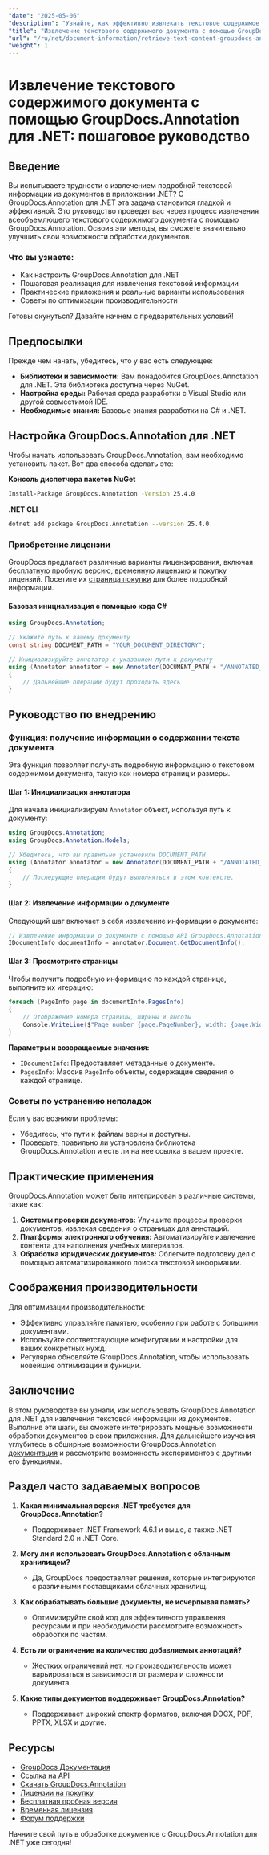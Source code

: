 ```yaml
---
"date": "2025-05-06"
"description": "Узнайте, как эффективно извлекать текстовое содержимое из документов с помощью GroupDocs.Annotation для .NET. Следуйте этому пошаговому руководству, чтобы улучшить свои возможности обработки документов."
"title": "Извлечение текстового содержимого документа с помощью GroupDocs.Annotation для .NET&#58; Пошаговое руководство"
"url": "/ru/net/document-information/retrieve-text-content-groupdocs-annotation-net/"
"weight": 1
---
```


# Извлечение текстового содержимого документа с помощью GroupDocs.Annotation для .NET: пошаговое руководство

## Введение

Вы испытываете трудности с извлечением подробной текстовой информации из документов в приложении .NET? С GroupDocs.Annotation для .NET эта задача становится гладкой и эффективной. Это руководство проведет вас через процесс извлечения всеобъемлющего текстового содержимого документа с помощью GroupDocs.Annotation. Освоив эти методы, вы сможете значительно улучшить свои возможности обработки документов.

### Что вы узнаете:
- Как настроить GroupDocs.Annotation для .NET
- Пошаговая реализация для извлечения текстовой информации
- Практические приложения и реальные варианты использования
- Советы по оптимизации производительности

Готовы окунуться? Давайте начнем с предварительных условий!

## Предпосылки

Прежде чем начать, убедитесь, что у вас есть следующее:

- **Библиотеки и зависимости:** Вам понадобится GroupDocs.Annotation для .NET. Эта библиотека доступна через NuGet.
- **Настройка среды:** Рабочая среда разработки с Visual Studio или другой совместимой IDE.
- **Необходимые знания:** Базовые знания разработки на C# и .NET.

## Настройка GroupDocs.Annotation для .NET

Чтобы начать использовать GroupDocs.Annotation, вам необходимо установить пакет. Вот два способа сделать это:

**Консоль диспетчера пакетов NuGet**
```bash
Install-Package GroupDocs.Annotation -Version 25.4.0
```

**.NET CLI**
```bash
dotnet add package GroupDocs.Annotation --version 25.4.0
```

### Приобретение лицензии

GroupDocs предлагает различные варианты лицензирования, включая бесплатную пробную версию, временную лицензию и покупку лицензий. Посетите их [страница покупки](https://purchase.groupdocs.com/buy) для более подробной информации.

#### Базовая инициализация с помощью кода C#

```csharp
using GroupDocs.Annotation;

// Укажите путь к вашему документу
const string DOCUMENT_PATH = "YOUR_DOCUMENT_DIRECTORY";

// Инициализируйте аннотатор с указанием пути к документу
using (Annotator annotator = new Annotator(DOCUMENT_PATH + "/ANNOTATED_DOCX"))
{
    // Дальнейшие операции будут проходить здесь
}
```

## Руководство по внедрению

### Функция: получение информации о содержании текста документа

Эта функция позволяет получать подробную информацию о текстовом содержимом документа, такую как номера страниц и размеры.

#### Шаг 1: Инициализация аннотатора

Для начала инициализируем `Annotator` объект, используя путь к документу:

```csharp
using GroupDocs.Annotation;
using GroupDocs.Annotation.Models;

// Убедитесь, что вы правильно установили DOCUMENT_PATH
using (Annotator annotator = new Annotator(DOCUMENT_PATH + "/ANNOTATED_DOCX"))
{
    // Последующие операции будут выполняться в этом контексте.
}
```

#### Шаг 2: Извлечение информации о документе

Следующий шаг включает в себя извлечение информации о документе:

```csharp
// Извлечение информации о документе с помощью API GroupDocs.Annotation
IDocumentInfo documentInfo = annotator.Document.GetDocumentInfo();
```

#### Шаг 3: Просмотрите страницы

Чтобы получить подробную информацию по каждой странице, выполните их итерацию:

```csharp
foreach (PageInfo page in documentInfo.PagesInfo)
{
    // Отображение номера страницы, ширины и высоты
    Console.WriteLine($"Page number {page.PageNumber}, width: {page.Width} and height: {page.Height}");
}
```

**Параметры и возвращаемые значения:**
- `IDocumentInfo`: Предоставляет метаданные о документе.
- `PagesInfo`: Массив `PageInfo` объекты, содержащие сведения о каждой странице.

### Советы по устранению неполадок

Если у вас возникли проблемы:
- Убедитесь, что пути к файлам верны и доступны.
- Проверьте, правильно ли установлена библиотека GroupDocs.Annotation и есть ли на нее ссылка в вашем проекте.

## Практические применения

GroupDocs.Annotation может быть интегрирован в различные системы, такие как:
1. **Системы проверки документов:** Улучшите процессы проверки документов, извлекая сведения о страницах для аннотаций.
2. **Платформы электронного обучения:** Автоматизируйте извлечение контента для наполнения учебных материалов.
3. **Обработка юридических документов:** Облегчите подготовку дел с помощью автоматизированного поиска текстовой информации.

## Соображения производительности

Для оптимизации производительности:
- Эффективно управляйте памятью, особенно при работе с большими документами.
- Используйте соответствующие конфигурации и настройки для ваших конкретных нужд.
- Регулярно обновляйте GroupDocs.Annotation, чтобы использовать новейшие оптимизации и функции.

## Заключение

В этом руководстве вы узнали, как использовать GroupDocs.Annotation для .NET для извлечения текстовой информации из документов. Выполнив эти шаги, вы сможете интегрировать мощные возможности обработки документов в свои приложения. Для дальнейшего изучения углубитесь в обширные возможности GroupDocs.Annotation [документация](https://docs.groupdocs.com/annotation/net/) и рассмотрите возможность экспериментов с другими его функциями.

## Раздел часто задаваемых вопросов

1. **Какая минимальная версия .NET требуется для GroupDocs.Annotation?**
   - Поддерживает .NET Framework 4.6.1 и выше, а также .NET Standard 2.0 и .NET Core.

2. **Могу ли я использовать GroupDocs.Annotation с облачным хранилищем?**
   - Да, GroupDocs предоставляет решения, которые интегрируются с различными поставщиками облачных хранилищ.

3. **Как обрабатывать большие документы, не исчерпывая память?**
   - Оптимизируйте свой код для эффективного управления ресурсами и при необходимости рассмотрите возможность обработки по частям.

4. **Есть ли ограничение на количество добавляемых аннотаций?**
   - Жестких ограничений нет, но производительность может варьироваться в зависимости от размера и сложности документа.

5. **Какие типы документов поддерживает GroupDocs.Annotation?**
   - Поддерживает широкий спектр форматов, включая DOCX, PDF, PPTX, XLSX и другие.

## Ресурсы
- [GroupDocs Документация](https://docs.groupdocs.com/annotation/net/)
- [Ссылка на API](https://reference.groupdocs.com/annotation/net/)
- [Скачать GroupDocs.Annotation](https://releases.groupdocs.com/annotation/net/)
- [Лицензии на покупку](https://purchase.groupdocs.com/buy)
- [Бесплатная пробная версия](https://releases.groupdocs.com/annotation/net/)
- [Временная лицензия](https://purchase.groupdocs.com/temporary-license/)
- [Форум поддержки](https://forum.groupdocs.com/c/annotation/) 

Начните свой путь в обработке документов с GroupDocs.Annotation для .NET уже сегодня!
